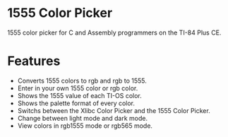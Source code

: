 # 1555 Color Picker
1555 color picker for C and Assembly programmers on the TI-84 Plus CE.

# Features
* Converts 1555 colors to rgb and rgb to 1555.
* Enter in your own 1555 color or rgb color.
* Shows the 1555 value of each TI-OS color.
* Shows the palette format of every color.
* Switchs between the Xlibc Color Picker and the 1555 Color Picker.
* Change between light mode and dark mode.
* View colors in rgb1555 mode or rgb565 mode.

